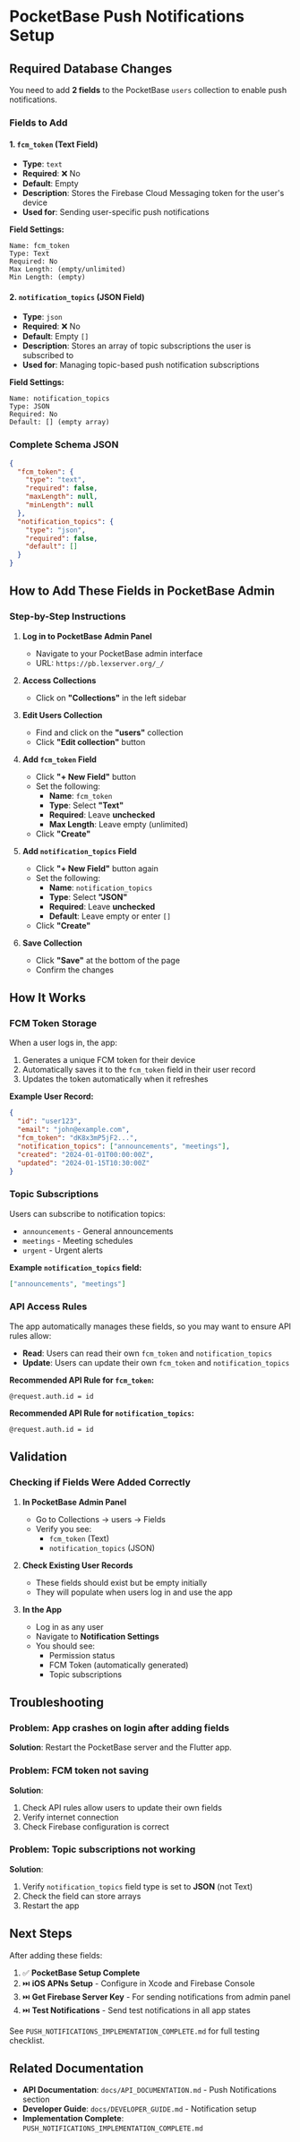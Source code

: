 # PocketBase Push Notifications Setup

## Required Database Changes

You need to add **2 fields** to the PocketBase `users` collection to enable push notifications.

### Fields to Add

#### 1. `fcm_token` (Text Field)

- **Type**: `text`
- **Required**: ❌ No
- **Default**: Empty
- **Description**: Stores the Firebase Cloud Messaging token for the user's device
- **Used for**: Sending user-specific push notifications

**Field Settings:**
```
Name: fcm_token
Type: Text
Required: No
Max Length: (empty/unlimited)
Min Length: (empty)
```

#### 2. `notification_topics` (JSON Field)

- **Type**: `json`
- **Required**: ❌ No
- **Default**: Empty `[]`
- **Description**: Stores an array of topic subscriptions the user is subscribed to
- **Used for**: Managing topic-based push notification subscriptions

**Field Settings:**
```
Name: notification_topics
Type: JSON
Required: No
Default: [] (empty array)
```

### Complete Schema JSON

```json
{
  "fcm_token": {
    "type": "text",
    "required": false,
    "maxLength": null,
    "minLength": null
  },
  "notification_topics": {
    "type": "json",
    "required": false,
    "default": []
  }
}
```

## How to Add These Fields in PocketBase Admin

### Step-by-Step Instructions

1. **Log in to PocketBase Admin Panel**
   - Navigate to your PocketBase admin interface
   - URL: `https://pb.lexserver.org/_/`

2. **Access Collections**
   - Click on **"Collections"** in the left sidebar

3. **Edit Users Collection**
   - Find and click on the **"users"** collection
   - Click **"Edit collection"** button

4. **Add `fcm_token` Field**
   - Click **"+ New Field"** button
   - Set the following:
     - **Name**: `fcm_token`
     - **Type**: Select **"Text"**
     - **Required**: Leave **unchecked**
     - **Max Length**: Leave empty (unlimited)
   - Click **"Create"**

5. **Add `notification_topics` Field**
   - Click **"+ New Field"** button again
   - Set the following:
     - **Name**: `notification_topics`
     - **Type**: Select **"JSON"**
     - **Required**: Leave **unchecked**
     - **Default**: Leave empty or enter `[]`
   - Click **"Create"**

6. **Save Collection**
   - Click **"Save"** at the bottom of the page
   - Confirm the changes

## How It Works

### FCM Token Storage

When a user logs in, the app:
1. Generates a unique FCM token for their device
2. Automatically saves it to the `fcm_token` field in their user record
3. Updates the token automatically when it refreshes

**Example User Record:**
```json
{
  "id": "user123",
  "email": "john@example.com",
  "fcm_token": "dK8x3mP5jF2...",
  "notification_topics": ["announcements", "meetings"],
  "created": "2024-01-01T00:00:00Z",
  "updated": "2024-01-15T10:30:00Z"
}
```

### Topic Subscriptions

Users can subscribe to notification topics:
- `announcements` - General announcements
- `meetings` - Meeting schedules
- `urgent` - Urgent alerts

**Example `notification_topics` field:**
```json
["announcements", "meetings"]
```

### API Access Rules

The app automatically manages these fields, so you may want to ensure API rules allow:

- **Read**: Users can read their own `fcm_token` and `notification_topics`
- **Update**: Users can update their own `fcm_token` and `notification_topics`

**Recommended API Rule for `fcm_token`:**
```
@request.auth.id = id
```

**Recommended API Rule for `notification_topics`:**
```
@request.auth.id = id
```

## Validation

### Checking if Fields Were Added Correctly

1. **In PocketBase Admin Panel**
   - Go to Collections → users → Fields
   - Verify you see:
     - `fcm_token` (Text)
     - `notification_topics` (JSON)

2. **Check Existing User Records**
   - These fields should exist but be empty initially
   - They will populate when users log in and use the app

3. **In the App**
   - Log in as any user
   - Navigate to **Notification Settings**
   - You should see:
     - Permission status
     - FCM Token (automatically generated)
     - Topic subscriptions

## Troubleshooting

### Problem: App crashes on login after adding fields

**Solution**: Restart the PocketBase server and the Flutter app.

### Problem: FCM token not saving

**Solution**: 
1. Check API rules allow users to update their own fields
2. Verify internet connection
3. Check Firebase configuration is correct

### Problem: Topic subscriptions not working

**Solution**:
1. Verify `notification_topics` field type is set to **JSON** (not Text)
2. Check the field can store arrays
3. Restart the app

## Next Steps

After adding these fields:

1. ✅ **PocketBase Setup Complete**
2. ⏭️ **iOS APNs Setup** - Configure in Xcode and Firebase Console
3. ⏭️ **Get Firebase Server Key** - For sending notifications from admin panel
4. ⏭️ **Test Notifications** - Send test notifications in all app states

See `PUSH_NOTIFICATIONS_IMPLEMENTATION_COMPLETE.md` for full testing checklist.

## Related Documentation

- **API Documentation**: `docs/API_DOCUMENTATION.md` - Push Notifications section
- **Developer Guide**: `docs/DEVELOPER_GUIDE.md` - Notification setup
- **Implementation Complete**: `PUSH_NOTIFICATIONS_IMPLEMENTATION_COMPLETE.md`

